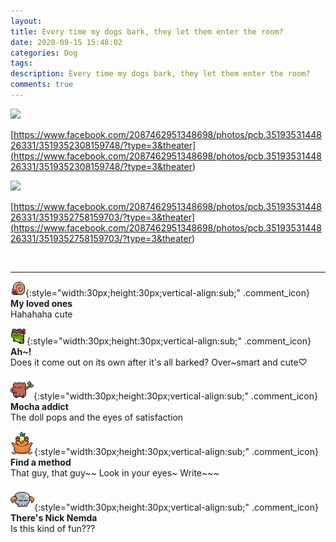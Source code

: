 ```yaml
---
layout: 
title: Every time my dogs bark, they let them enter the room?
date: 2020-09-15 15:48:02
categories: Dog
tags: 
description: Every time my dogs bark, they let them enter the room?
comments: true
---
```


![](https://blog.kakaocdn.net/dn/dbxWdD/btqIGk3pNl5/lf60UGbau273EFtZJuWRu1/img.jpg)

[https://www.facebook.com/2087462951348698/photos/pcb.3519353144826331/3519352308159748/?type=3&theater](<https://www.facebook.com/2087462951348698/photos/pcb.3519353144826331/3519352308159748/?type=3&theater>)

![](https://blog.kakaocdn.net/dn/IkbZt/btqIH4lVd2r/PE1y37ZUXGF5mTlY8YScb1/img.jpg)

[https://www.facebook.com/2087462951348698/photos/pcb.3519353144826331/3519352758159703/?type=3&theater](<https://www.facebook.com/2087462951348698/photos/pcb.3519353144826331/3519352758159703/?type=3&theater>)

​

* * *

![comment](/assets/character/snail.png){:style="width:30px;height:30px;vertical-align:sub;" .comment_icon} **My loved ones**  
Hahahaha cute   
  
![comment](/assets/character/frog.png){:style="width:30px;height:30px;vertical-align:sub;" .comment_icon} **Ah~!**  
Does it come out on its own after it's all barked? Over~smart and cute♡  
  
![comment](/assets/character/trunk.png){:style="width:30px;height:30px;vertical-align:sub;" .comment_icon} **Mocha addict**  
The doll pops and the eyes of satisfaction   
  
![comment](/assets/character/bird.png){:style="width:30px;height:30px;vertical-align:sub;" .comment_icon} **Find a method**  
That guy, that guy~~ Look in your eyes~ Write~~~   
  
![comment](/assets/character/skull.png){:style="width:30px;height:30px;vertical-align:sub;" .comment_icon} **There's Nick Nemda**  
Is this kind of fun???   
  

